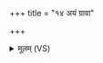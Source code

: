 +++
title = "१४ अयं ग्रावा"

+++
<details><summary>मूलम् (VS)</summary>

अ॒यं ग्रावा॑ पृ॒थुबु॑ध्नो वयो॒धाः पू॒तः प॒वित्रै॒रप॑ हन्तु॒ रक्षः॑।  
आ रो॑ह॒ चर्म॒ महि॒ शर्म॑ यच्छ॒ मा दंप॑ती॒ पौत्र॑म॒घं नि गा॑ताम् ॥
</details>